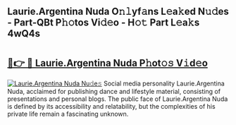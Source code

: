 ## Laurie.Argentina Nuda O𝚗𝚕yf𝚊ns L𝚎a𝚔ed N𝚞𝚍es - Part-QBt P𝚑𝚘tos Vi𝚍𝚎o - H𝚘𝚝 Part L𝚎a𝚔s 4wQ4s

# <h2><a href="http://kfcgbol.oniu.top/?m=Laurie.Argentina+Nuda">🔗👉 🔴 Laurie.Argentina Nuda P𝚑ot𝚘𝚜 V𝚒d𝚎o</a></h2>

[![Laurie.Argentina Nuda Nu𝚍e𝚜](https://i.imgur.com/0qMVB7G.gif)](http://kfcgbol.oniu.top/?m=Laurie.Argentina+Nuda)
Social media personality Laurie.Argentina Nuda, acclaimed for publishing dance and lifestyle material, consisting of presentations and personal blogs. The public face of Laurie.Argentina Nuda is defined by its accessibility and relatability, but the complexities of his private life remain a fascinating unknown.  
